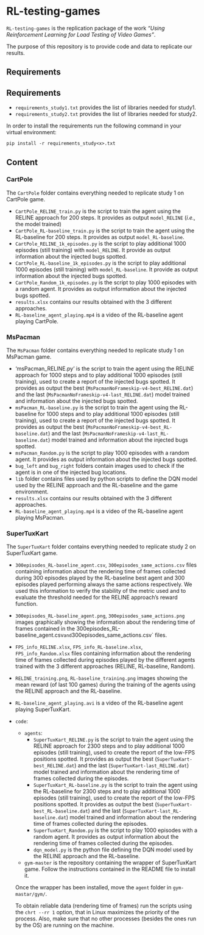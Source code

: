 # RL-testing-games

`RL-testing-games` is the replication package of the work *“Using Reinforcement Learning for Load Testing of Video Games”*.

The purpose of this repository is to provide code and data to replicate our results.

## Requirements

## Requirements

- `requirements_study1.txt` provides the list of libraries needed for study1.
- `requirements_study2.txt` provides the list of libraries needed for study2.

In order to install the requirements run the following command in your virtual environment:

```
pip install -r requirements_study<x>.txt 
```

## Content

### CartPole

The `CartPole` folder contains everything needed to replicate study 1 on CartPole game.

- `CartPole_RELINE_train.py` is the script to train the agent using the RELINE approach for 200 steps. It provides as output `model_RELINE` (*i.e.,* the model trained)
- `CartPole_RL-baseline_train.py` is the script to train the agent using the RL-baseline for 200 steps. It provides as output `model_RL-baseline`.
- `CartPole_RELINE_1k_episodes.py` is the script to play additional 1000 episodes (still training) with `model_RELINE`. It provide as output information about the injected bugs spotted.
- `CartPole_RL-baseline_1k_episodes.py` is the script to play additional 1000 episodes (still training) with `model_RL-baseline`. It provide as output information about the injected bugs spotted.
- `CartPole_Random_1k_episodes.py` is the script to play 1000 episodes with a random agent. It provides as output information about the injected bugs spotted.
- `results.xlsx` contains our results obtained with the 3 different approaches.
- `RL-baseline_agent_playing.mp4` is a video of the RL-baseline agent playing CartPole.

### MsPacman

The `MsPacman` folder contains everything needed to replicate study 1 on MsPacman game.

- ‘msPacman_RELINE.py’ is the script to train the agent using the RELINE approach for 1000 steps and to play additional 1000 episodes (still training), used to create a report of the injected bugs spotted. It provides as output the best (`MsPacmanNoFrameskip-v4-best_RELINE.dat`) and the last (`MsPacmanNoFrameskip-v4-last_RELINE.dat`)  model trained and information about the injected bugs spotted.
- `msPacman_RL-baseline.py` is the script to train the agent using the RL-baseline for 1000 steps and to play additional 1000 episodes (still training), used to create a report of the injected bugs spotted. It provides as output the best (`MsPacmanNoFrameskip-v4-best_RL-baseline.dat`) and the last (`MsPacmanNoFrameskip-v4-last_RL-baseline.dat`)  model trained and information about the injected bugs spotted.
- `msPacman_Random.py` is the script to play 1000 episodes with a random agent. It provides as output information about the injected bugs spotted.
- `bug_left` and `bug_right` folders contain images used to check if the agent is in one of the injected bug locations.
- `lib` folder contains files used by python scripts to define the DQN model used by the RELINE approach and the RL-baseline and the game environment.
- `results.xlsx` contains our results obtained with the 3 different approaches.
- `RL-baseline_agent_playing.mp4` is a video of the RL-baseline agent playing MsPacman.


### SuperTuxKart

The `SuperTuxKart` folder contains everything needed to replicate study 2 on SuperTuxKart game.

- `300episodes_RL-baseline_agent.csv`, `300episodes_same_actions.csv` files containing information about the rendering time of frames collected during 300 episodes played by the RL-baseline best agent and 300 episodes played performing always the same actions respectively. We used this information to verify the stability of the metric used and to evaluate the threshold needed for the RELINE approach’s reward function.
- `300episodes_RL-baseline_agent.png`, `300episodes_same_actions.png` images graphically showing the information about the rendering time of frames contained in the 300episodes_RL-baseline_agent.csv` and `300episodes_same_actions.csv` files.
- `FPS_info_RELINE.xlsx`, `FPS_info_RL-baseline.xlsx`, `FPS_info_Random.xlsx` files containing information about the rendering time of frames collected during episodes played by the different agents trained with the 3 different approaches (RELINE, RL-baseline, Random).
- `RELINE_training.png`, `RL-baseline_training.png` images showing the mean reward (of last 100 games) during the training of the agents using the RELINE approach and the RL-baseline.
- `RL-baseline_agent_playing.avi` is a video of the RL-baseline agent playing SuperTuxKart.
- `code`:
    - `agents`:
    	- `SuperTuxKart_RELINE.py` is the script to train the agent using the RELINE approach for 2300 steps and to play additional 1000 episodes (still training), used to create the report of the low-FPS positions spotted. It provides as output the best (`SuperTuxKart-best_RELINE.dat`) and the last (`SuperTuxKart-last_RELINE.dat`)  model trained and information about the rendering time of frames collected during the episodes.
        - `SuperTuxKart_RL-baseline.py` is the script to train the agent using the RL-baseline for 2300 steps and to play additional 1000 episodes (still training), used to create the report of the low-FPS positions spotted. It provides as output the best (`SuperTuxKart-best_RL-baseline.dat`) and the last (`SuperTuxKart-last_RL-baseline.dat`)  model trained and information about the rendering time of frames collected during the episodes.
        - `SuperTuxKart_Random.py` is the script to play 1000 episodes with a random agent. It provides as output information about the rendering time of frames collected during the episodes.
        - `dqn_model.py` is the python file defining the DQN model used by the RELINE approach and the RL-baseline.
    - `gym-master` is the repository containing the wrapper of SuperTuxKart game. Follow the instructions contained in the README file to install it.

	Once the wrapper has been installed, move the `agent` folder in `gym-mastar/gym/`.

	To obtain reliable data (rendering time of frames) run the scripts using the `chrt --rr 1` option, that in Linux maximizes the priority of the process. Also, make sure that no other processes (besides the ones run by the OS) are running on the machine.
